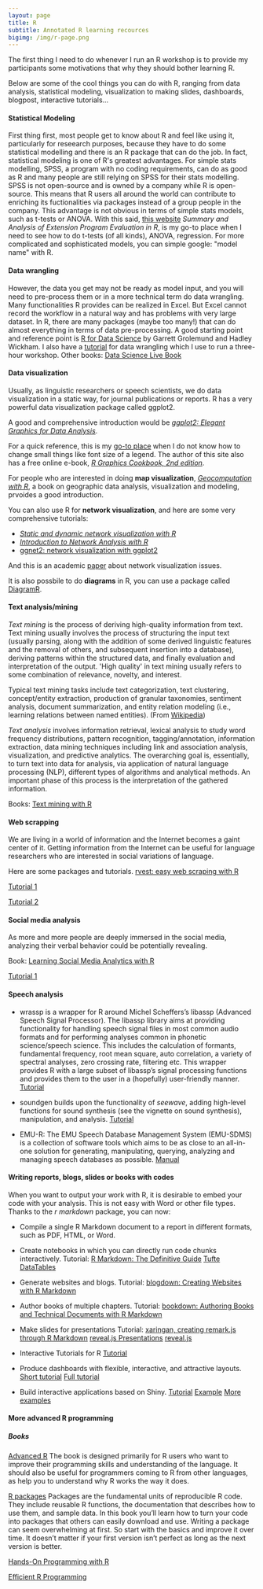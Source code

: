 ```yaml
---
layout: page
title: R
subtitle: Annotated R learning recources
bigimg: /img/r-page.png
---
```


The first thing I need to do whenever I run an R workshop is to provide my participants some motivations that why they should bother learning R. 

Below are some of the cool things you can do with R, ranging from data analysis, statistical modeling, visualization to making slides, dashboards, blogpost, interactive tutorials...

#### Statistical Modeling
First thing first, most people get to know about R and feel like using it, particularly for reseearch purposes, because they have to do some statistical modelling and there is an R package that can do the job. In fact, statistical modeling is one of R's greatest advantages. For simple stats modelling, SPSS, a program with no coding requirements, can do as good as R and many people are still relying on SPSS for their stats modelling. SPSS is not open-source and is owned by a company while R is open-source. This means that R users all around the world can contribute to enriching its fuctionalities via packages instead of a group people in the company. This advantage is not obvious in terms of simple stats models, such as t-tests or ANOVA. With this said, [this website](https://rcompanion.org/handbook/index.html) *Summary and Analysis of Extension Program Evaluation in R*, is my go-to place when I need to see how to do t-tests (of all kinds), ANOVA, regression. For more complicated and sophisticated models, you can simple google: "model name" with R.

#### Data wrangling

However, the data you get may not be ready as model input, and you will need to pre-process them or in a more technical term do data wrangling. Many functionalities R provides can be realized in Excel. But Excel cannot record the workflow in a natural way and has problems with very large dataset. In R, there are many packages (maybe too many!) that can do almost everything in terms of data pre-processing. A good starting point and reference point is [R for Data Science](https://r4ds.had.co.nz/) by Garrett Grolemund and Hadley Wickham. I also have a [tutorial](https://juqiangj.github.io/DH_Data_wrangling/) for data wrangling which I use to run a three-hour workshop.
Other books:
[Data Science Live Book](https://livebook.datascienceheroes.com/index.html)

#### Data visualization
Usually, as linguistic researchers or speech scientists, we do data visualization in a static way, for journal publications or reports. R has a very powerful data visualization package called ggplot2. 

A good and comprehensive introduction would be [*ggplot2: Elegant Graphics for Data Analysis*](https://ggplot2-book.org/index.html).

For a quick reference, this is my [go-to place](http://www.cookbook-r.com/Graphs/) when I do not know how to change small things like font size of a legend. The author of this site also has a free online e-book, [*R Graphics Cookbook, 2nd edition*](https://r-graphics.org/).

For people who are interested in doing **map visualization**, [*Geocomputation with R*](https://geocompr.robinlovelace.net/), a book on geographic data analysis, visualization and modeling, prvoides a good introduction.

You can also use R for **network visualization**, and here are some very comprehensive tutorials:

* [*Static and dynamic network visualization with R*](http://kateto.net/network-visualization)
* [*Introduction to Network Analysis with R*](https://www.jessesadler.com/post/network-analysis-with-r/)
* [ggnet2: network visualization with ggplot2](https://briatte.github.io/ggnet/)

And this is an academic [paper](https://journal.r-project.org/archive/2017/RJ-2017-023/index.html) about network visualization issues.

It is also possbile to do **diagrams** in R, you can use a package called [DiagramR](https://rich-iannone.github.io/DiagrammeR/).

#### Text analysis/mining

*Text mining* is the process of deriving high-quality information from text. Text mining usually involves the process of structuring the input text (usually parsing, along with the addition of some derived linguistic features and the removal of others, and subsequent insertion into a database), deriving patterns within the structured data, and finally evaluation and interpretation of the output. 'High quality' in text mining usually refers to some combination of relevance, novelty, and interest. 

Typical text mining tasks include text categorization, text clustering, concept/entity extraction, production of granular taxonomies, sentiment analysis, document summarization, and entity relation modeling (i.e., learning relations between named entities). (From [Wikipedia](https://en.wikipedia.org/wiki/Text_mining))

*Text analysis* involves information retrieval, lexical analysis to study word frequency distributions, pattern recognition, tagging/annotation, information extraction, data mining techniques including link and association analysis, visualization, and predictive analytics. The overarching goal is, essentially, to turn text into data for analysis, via application of natural language processing (NLP), different types of algorithms and analytical methods. An important phase of this process is the interpretation of the gathered information.

Books: [Text mining with R](https://www.tidytextmining.com/index.html)

#### Web scrapping
We are living in a world of information and the Internet becomes a gaint center of it. Getting information from the Internet can be useful for language researchers who are interested in social variations of language.

Here are some packages and tutorials.
[rvest: easy web scraping with R](https://blog.rstudio.com/2014/11/24/rvest-easy-web-scraping-with-r/) 

[Tutorial 1](https://www.datacamp.com/community/tutorials/r-web-scraping-rvest) 

[Tutorial 2](https://www.analyticsvidhya.com/blog/2017/03/beginners-guide-on-web-scraping-in-r-using-rvest-with-hands-on-knowledge/)

#### Social media analysis
As more and more people are deeply immersed in the social media, analyzing their verbal behavior could be potentially revealing. 

Book: [Learning Social Media Analytics with R](https://learning.oreilly.com/library/view/learning-social-media/9781787127524/)

[Tutorial 1](http://pablobarbera.com/big-data-upf/html/02a-networks-intro-visualization.html)

#### Speech analysis

* wrassp is a wrapper for R around Michel Scheffers’s libassp (Advanced Speech Signal Processor). The libassp library aims at providing functionality for handling speech signal files in most common audio formats and for performing analyses common in phonetic science/speech science. This includes the calculation of formants, fundamental frequency, root mean square, auto correlation, a variety of spectral analyses, zero crossing rate, filtering etc. This wrapper provides R with a large subset of libassp’s signal processing functions and provides them to the user in a (hopefully) user-friendly manner. [Tutorial](https://cran.r-project.org/web/packages/wrassp/vignettes/wrassp_intro.html)

* soundgen builds upon the functionality of *seewave*, adding high-level functions for sound synthesis (see the vignette on sound synthesis), manipulation, and analysis. [Tutorial](https://cran.r-project.org/web/packages/soundgen/vignettes/acoustic_analysis.html)

* EMU-R: The EMU Speech Database Management System (EMU-SDMS) is a collection of software tools which aims to be as close to an all-in-one solution for generating, manipulating, querying, analyzing and managing speech databases as possible. [Manual](https://ips-lmu.github.io/The-EMU-SDMS-Manual/index.html)

#### Writing reports, blogs, slides or books with codes
When you want to output your work with R, it is desirable to embed your code with your analysis. This is not easy with Word or other file types. Thanks to the *r markdown* package,  you can now:

* Compile a single R Markdown document to a report in different formats, such as PDF, HTML, or Word.

* Create notebooks in which you can directly run code chunks interactively.
Tutorial: [R Markdown: The Definitive Guide](https://bookdown.org/yihui/rmarkdown/) [Tufte](https://rstudio.github.io/tufte/) [DataTables](https://rstudio.github.io/DT/)

* Generate websites and blogs.
Tutorial: [blogdown: Creating Websites with R Markdown](https://bookdown.org/yihui/blogdown/)

* Author books of multiple chapters.
Tutorial: [bookdown: Authoring Books and Technical Documents with R Markdown](https://bookdown.org/yihui/bookdown/)

* Make slides for presentations
Tutorial: [xaringan, creating remark.js through R Markdown](https://github.com/yihui/xaringan) [reveal.js Presentations](https://bookdown.org/yihui/rmarkdown/revealjs.html) [reveal.js](https://github.com/hakimel/reveal.js#markdown)

* Interactive Tutorials for R [Tutorial](https://rstudio.github.io/learnr/#overview)

* Produce dashboards with flexible, interactive, and attractive layouts. [Short tutorial](https://bookdown.org/yihui/rmarkdown/dashboards.html) [Full tutorial](https://rmarkdown.rstudio.com/flexdashboard/)

* Build interactive applications based on Shiny. [Tutorial](https://shiny.rstudio.com/tutorial/) [Example](https://shiny.rstudio.com/gallery/word-cloud.html) [More examples](https://shiny.rstudio.com/gallery/)

#### More advanced R programming

##### Books

[Advanced R](https://adv-r.hadley.nz/)
The book is designed primarily for R users who want to improve their programming skills and understanding of the language. It should also be useful for programmers coming to R from other languages, as help you to understand why R works the way it does.

[R packages](https://r-pkgs.org/)
Packages are the fundamental units of reproducible R code. They include reusable R functions, the documentation that describes how to use them, and sample data. In this book you’ll learn how to turn your code into packages that others can easily download and use. Writing a package can seem overwhelming at first. So start with the basics and improve it over time. It doesn’t matter if your first version isn’t perfect as long as the next version is better.

[Hands-On Programming with R](https://rstudio-education.github.io/hopr/)

[Efficient R Programming](https://bookdown.org/csgillespie/efficientR/introduction.html)


